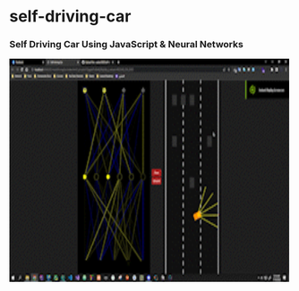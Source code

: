 # self-driving-car
### Self Driving Car Using JavaScript &amp; Neural Networks
<img src=".//video.gif" width="500" height="400" />


